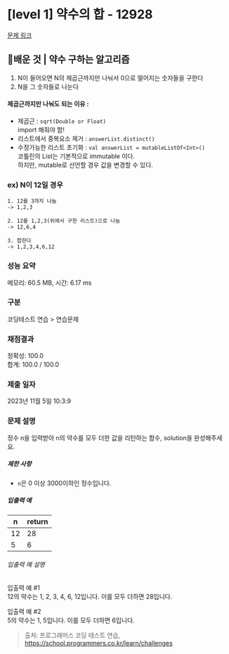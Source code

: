 # [level 1] 약수의 합 - 12928 

[문제 링크](https://school.programmers.co.kr/learn/courses/30/lessons/12928) 

## 🫡배운 것 | 약수 구하는 알고리즘
1. N이 들어오면 N의 제곱근까지만 나눠서 0으로 떨어지는 숫자들을 구한다  
2. N을 그 숫자들로 나눈다

#### 제곱근까지만 나눠도 되는 이유 :
* 제곱근 : ```sqrt(Double or Float)```  
  import 해줘야 함!
* 리스트에서 중복요소 제거 : ```answerList.distinct()```
* 수정가능한 리스트 초기화 : ```val answerList = mutableListOf<Int>()```  
  코틀린의 List는 기본적으로 immutable 이다.  
  하지만, mutable로 선언할 경우 값을 변경할 수 있다.

### ex) N이 12일 경우

```
1. 12를 3까지 나눔
-> 1,2,3

2. 12를 1,2,3(위에서 구한 리스트)으로 나눔
-> 12,6,4

3. 합한다
-> 1,2,3,4,6,12
```

### 성능 요약

메모리: 60.5 MB, 시간: 6.17 ms

### 구분

코딩테스트 연습 > 연습문제

### 채점결과

정확성: 100.0<br/>합계: 100.0 / 100.0

### 제출 일자

2023년 11월 5일 10:3:9

### 문제 설명

<p>정수 n을 입력받아 n의 약수를 모두 더한 값을 리턴하는 함수, solution을 완성해주세요.</p>

<h5>제한 사항</h5>

<ul>
<li><code>n</code>은 0 이상 3000이하인 정수입니다.</li>
</ul>

<h5>입출력 예</h5>
<table class="table">
        <thead><tr>
<th>n</th>
<th>return</th>
</tr>
</thead>
        <tbody><tr>
<td>12</td>
<td>28</td>
</tr>
<tr>
<td>5</td>
<td>6</td>
</tr>
</tbody>
      </table>
<h6>입출력 예 설명</h6>

<p>입출력 예 #1<br>
12의 약수는 1, 2, 3, 4, 6, 12입니다. 이를 모두 더하면 28입니다.</p>

<p>입출력 예 #2<br>
5의 약수는 1, 5입니다. 이를 모두 더하면 6입니다.</p>


> 출처: 프로그래머스 코딩 테스트 연습, https://school.programmers.co.kr/learn/challenges
